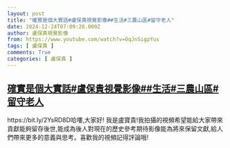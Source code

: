 ```yaml
---
layout: post
title: "確實是個大實話#盧保貴視覺影像##生活#三農山區#留守老人"
date: 2024-12-24T07:09:28.000Z
author: 盧保貴視覺影像
from: https://www.youtube.com/watch?v=OqJnSigpYus
tags: [ 盧保貴 ]
comments: True
categories: [ 盧保貴 ]
---
```

<!--1735024168000-->
[確實是個大實話#盧保貴視覺影像##生活#三農山區#留守老人](https://www.youtube.com/watch?v=OqJnSigpYus)
------

<div>
https://bit.ly/2YsRD8D哈嘍,大家好! 我是盧寶貴!我拍攝的視頻希望能給大家帶來貢獻能夠留存後世,能成為後人對現在的歷史參考期待影像能為將來保留文獻,給人們帶來更多的意義與思考。喜歡我的視頻記得評論哦!
</div>
